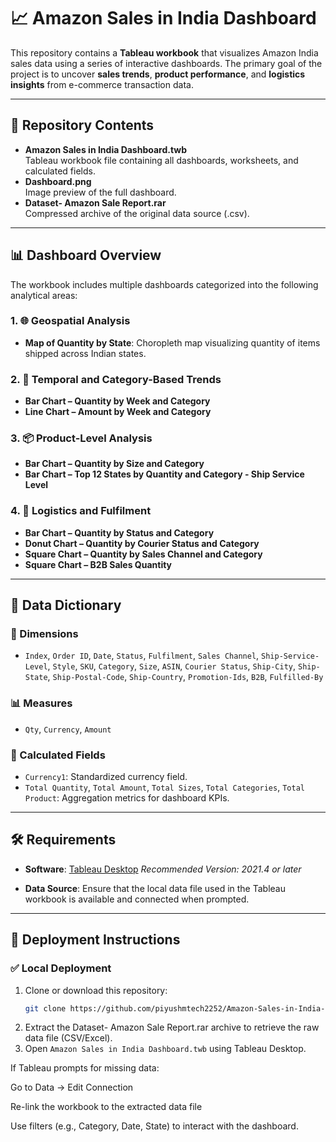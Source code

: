 # 📈 Amazon Sales in India Dashboard

This repository contains a **Tableau workbook** that visualizes Amazon India sales data using a series of interactive dashboards. The primary goal of the project is to uncover **sales trends**, **product performance**, and **logistics insights** from e-commerce transaction data.


---

## 📁 Repository Contents

- **Amazon Sales in India Dashboard.twb**  
  Tableau workbook file containing all dashboards, worksheets, and calculated fields.
- **Dashboard.png**  
  Image preview of the full dashboard.
- **Dataset- Amazon Sale Report.rar**  
  Compressed archive of the original data source (.csv).

---

## 📊 Dashboard Overview

The workbook includes multiple dashboards categorized into the following analytical areas:

### 1. 🌐 Geospatial Analysis
- **Map of Quantity by State**: Choropleth map visualizing quantity of items shipped across Indian states.

### 2. 📅 Temporal and Category-Based Trends
- **Bar Chart – Quantity by Week and Category**  
- **Line Chart – Amount by Week and Category**

### 3. 📦 Product-Level Analysis
- **Bar Chart – Quantity by Size and Category**  
- **Bar Chart – Top 12 States by Quantity and Category - Ship Service Level**

### 4. 🚚 Logistics and Fulfilment
- **Bar Chart – Quantity by Status and Category**  
- **Donut Chart – Quantity by Courier Status and Category**  
- **Square Chart – Quantity by Sales Channel and Category**  
- **Square Chart – B2B Sales Quantity**

---

## 🧮 Data Dictionary

### 📐 Dimensions
- `Index`, `Order ID`, `Date`, `Status`, `Fulfilment`, `Sales Channel`, `Ship-Service-Level`, `Style`, `SKU`, `Category`, `Size`, `ASIN`, `Courier Status`, `Ship-City`, `Ship-State`, `Ship-Postal-Code`, `Ship-Country`, `Promotion-Ids`, `B2B`, `Fulfilled-By`

### 📊 Measures
- `Qty`, `Currency`, `Amount`

### 🧠 Calculated Fields
- `Currency1`: Standardized currency field.  
- `Total Quantity`, `Total Amount`, `Total Sizes`, `Total Categories`, `Total Product`: Aggregation metrics for dashboard KPIs.

---

## 🛠️ Requirements

- **Software**: [Tableau Desktop](https://www.tableau.com/products/desktop)  _Recommended Version: 2021.4 or later_

- **Data Source**: Ensure that the local data file used in the Tableau workbook is available and connected when prompted.

---

## 🚀 Deployment Instructions

### ✅ Local Deployment

1. Clone or download this repository:
   ```bash
   git clone https://github.com/piyushmtech2252/Amazon-Sales-in-India-Dashboard.git
2. Extract the Dataset- Amazon Sale Report.rar archive to retrieve the raw data file (CSV/Excel).
3. Open `Amazon Sales in India Dashboard.twb` using Tableau Desktop.

If Tableau prompts for missing data:

Go to Data → Edit Connection

Re-link the workbook to the extracted data file

Use filters (e.g., Category, Date, State) to interact with the dashboard.
